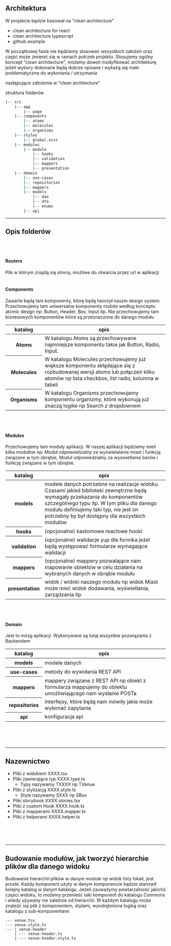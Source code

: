 ## Architektura

W projekcie będzie bazował na
<a link="https://blog.cleancoder.com/uncle-bob/2012/08/13/the-clean-architecture.html" > "clean
architecture" </a>

- <a link="https://reactjsexample.com/clean-architecture-for-react/" > clean architecture for react
  </a>
- <a link="https://paulallies.medium.com/clean-architecture-typescript-and-react-8e509098abfe" >
  clean architecture typescript </a>
- <a link="https://github.dev/nanosoftonline/clean-typescript-react" > github example </a>

W początkowej fazie nie będziemy stosować wszystkich założeń oraz część może zmienić się w ramach
potrzeb projektu. Stosujemy ogólny koncept "clean architecture", możemy dowoli modyfikować
architekturę jeżeli wybory dokonane będą dobrze opisane i wykażą się mało problematyczne do
wykonania / utrzymania

następujące założenia w "clean architecture"

struktura folderów

```bash
|-- src
    |-- app
        |-- page
    |-- components
        |-- atoms
        |-- molecules
        |-- organisms
    |-- styles
        |-- global.scss
    |-- modules
        |-- module
            |-- hooks
            |-- validation
            |-- mappers
            |-- presentation
    |-- domain
        |-- use-cases
        |-- repositories
        |-- mappers
        |-- models
            |-- dao
            |-- dto
            |-- enums
        |-- api

```

---

## Opis folderów

<br></br>

#### Routers

Plik w którym znajdą się strony, możliwe do otwarcia przez url w aplikacji </br></br>

#### Components

Zawarte będą tam komponenty, którę będą tworzył naszm design system. Przechowujemy tam uniwersalne
komponenty rozbite według konceptu <a link="https://atomicdesign.bradfrost.com/chapter-2/" > atomic
design </a> np: Button, Header, Box, Input itp. Nie przechowujemy tam biznesowych komponentów które
są przeznaczone do danego modułu.

<table>
    <thead>
        <th style="width: 100px" >katalog</th>
        <th>opis</th>
    </thead>
    <tbody>
        <tr>
            <th>Atoms</th>
            <td>W katalogu Atoms są przechowywane najmniejsze komponentu takie jak Button, Radio, Input.</td>
        </tr>
        <tr>
            <th>Molecules</th>
            <td>W katalogu Molecules przechowujemy już większe komponentu skłądające się z rozbudowanej wersji atoms lub połączeń kilku atomów np lista checkbox, list radio, kolumna w tabeli</td>
        </tr>
        <tr>
            <th>Organisms</th>
            <td>W katalogu Organisms przechowujemy komponentu organizmy, które wykonują już znaczą logike np Search z dropdownem</td>
        </tr>
    </tbody>
</table>

</br></br>

#### Modules

Przechowujemy tam moduły aplikacji. W naszej aplikacji będziemy mieli kilka modułów np: Moduł
odpowiedzialny za wyświetalanie miast i funkcję związane w tym obrębie, Moduł odpowiedzialny za
wyswietlanie barów i funkcję związane w tym obrębie.

<table>
    <thead>
        <th style="width: 100px" >katalog</th>
        <th>opis</th>
    </thead>
    <tbody>
        <tr>
            <th>models</th>
            <td>modele danych potrzebne na realizacje widoku. Czasami jakieś biblioteki zewnętrzne będą wymagały przekazania do komponentów szczególnego typu itp. W tym pliku dla danego modułu definiujemy taki typ, nie jest on potrzebny by był dostępny dla wszystkich modułów</td>
        </tr>
        <tr>
            <th>hooks</th>
            <td>(opcjonalne) kastomowe reactowe hooki</td>
        </tr>
        <tr>
            <th>validation</th>
            <td>(opcjonalne) walidacje yup dla formika jeżel będą występować formularze wymagające walidacji</td>
        </tr>
        <tr>
            <th>mappers</th>
            <td>(opcjonalne) mappery pozwalające nam mapowanie obiektów w celu działania na wybranych danych w obrębie modułu</td>
        </tr>
        <tr>
            <th>presentation</th>
            <td>widok / widoki naszego modułu np widok Miast może mieć widok dodawania, wyświetlania, zarządzania itp</td>
        </tr>
    </tbody>
</table>

</br></br>

#### Domain

Jest to mózg aplikacji. Wykonywane są tutaj wszystkie pozwiązania z Backendem

<table>
    <thead>
        <th style="width: 100px" >katalog</th>
        <th>opis</th>
    </thead>
    <tbody>
        <tr>
            <th>models</th>
            <td>modele danych</td>
        </tr>
        <tr>
            <th>use-cases</th>
            <td>metody do wywołania REST API</td>
        </tr>
        <tr>
            <th>mappers</th>
            <td>mappery związane z REST API np obiekt z formularza mappujemy do obiektu umożliwiającego nam wysłanie POSTa</td>
        </tr>
        <tr>
            <th>repositories</th>
            <td>interfejsy, które będą nam mówiły jakie może wykonać zapytania</td>
        </tr>
        <tr>
            <th>api</th>
            <td>konfiguracja api</td>
        </tr>
    </tbody>
</table>

</br></br></br>

---

## Nazewnictwo

- Pliki z widokiem XXXX.tsx
- Pliki zawierające typ XXXX.type.ts
  - Typy nazywamy TXXXX np TVenue
- Pliki z stylizacją XXXX.style.ts
  - Style nazywamy SXXX np SBox
- Pliki storybook XXXX.stories.tsx
- Pliki z custom Hook XXXX.hook.ts
- Pliki z mapperami XXXX.mapper.ts
- Pliki z helperami XXXX.helper.ts

</br></br></br>

---

## Budowanie modułów, jak tworzyć hierarchie plików dla danego widoku

Budowanie hierarchii plików w danym module np widok listy lokali, jest proste. Każdy komponent użyty
w danym komponencie będzie stanowił kolejny katalog w danym katalogu. Jeżeli zauważymy powtarzalność
jakichś części widoku, to możemy przenieść taki komponent do katalogu Commons i wtedy używany nie
zależnie od hierarchii. W każdym katalogu może znaleźć się plik z komponentem, stylami, wyodrębniona
logiką oraz katalogu z sub-komponentami

```
--- venue.tsx
--- venue.style.ts
--- | venue-header
    | --- venue-header.ts
    | --- venue-header.style.ts
```
